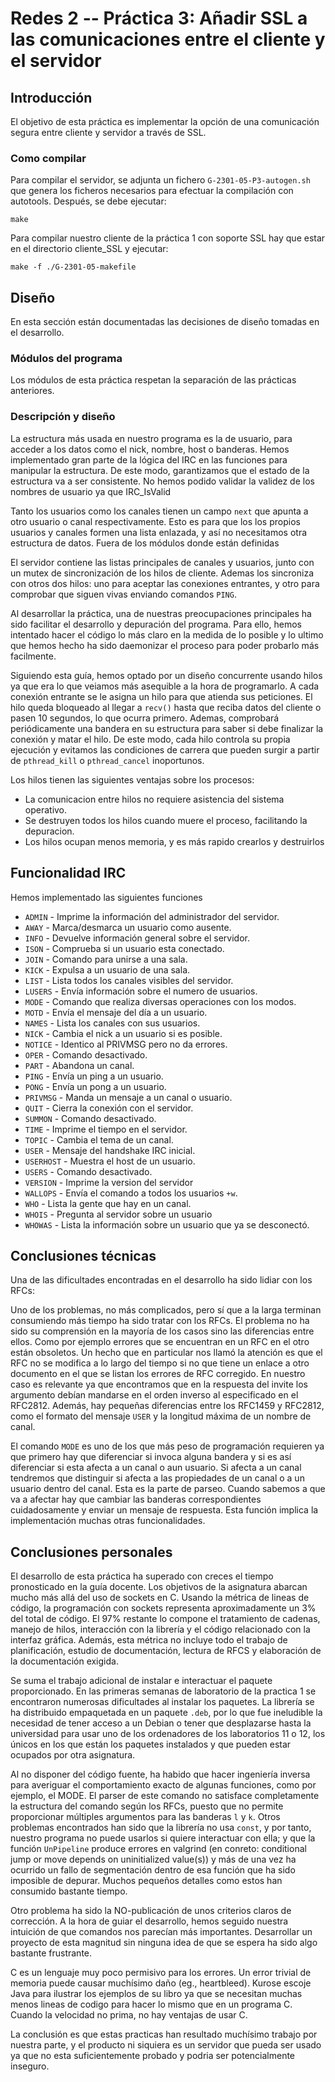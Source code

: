 
# Redes 2 -- Práctica 3: Añadir SSL a las comunicaciones entre el cliente y el servidor

## Introducción

El objetivo de esta práctica es implementar la opción de una comunicación segura entre cliente y servidor a través de SSL.

### Como compilar
Para compilar el servidor, se adjunta un fichero `G-2301-05-P3-autogen.sh` que genera los ficheros necesarios para efectuar la compilación con autotools.
Después, se debe ejecutar:

    make

Para compilar nuestro cliente de la práctica 1 con soporte SSL hay que estar en el directorio cliente_SSL y ejecutar:

    make -f ./G-2301-05-makefile

## Diseño

En esta sección están documentadas las decisiones de diseño tomadas en el desarrollo.

### Módulos del programa

Los módulos de esta práctica respetan la separación de las prácticas anteriores.
### Descripción y diseño

La estructura más usada en nuestro programa es la de usuario, para acceder a los datos como el nick, nombre, host o banderas. Hemos implementado gran parte de la lógica del IRC en las funciones para manipular la estructura. De este modo, garantizamos que el estado de la estructura va a ser consistente. No hemos podido validar la validez de los nombres de usuario ya que IRC_IsValid

Tanto los usuarios como los canales tienen un campo `next` que apunta a otro usuario o canal respectivamente. Esto es para que los los propios usuarios y canales formen una lista enlazada, y así no necesitamos otra estructura de datos. Fuera de los módulos donde están definidas

El servidor contiene las listas principales de canales y usuarios, junto con un mutex de sincronización de los hilos de cliente. Ademas los sincroniza con otros dos hilos: uno para aceptar las conexiones entrantes, y otro para comprobar que siguen vivas enviando comandos `PING`.

Al desarrollar la práctica, una de nuestras preocupaciones principales ha sido facilitar el desarrollo y depuración del programa. Para ello, hemos intentado hacer el código lo más claro en la medida de lo posible y lo ultimo que hemos hecho ha sido daemonizar el proceso para poder probarlo más facilmente.

Siguiendo esta guía, hemos optado por un diseño concurrente usando hilos ya que era lo que veiamos más asequible a la hora de programarlo. A cada conexión entrante se le asigna un hilo para que atienda sus peticiones. El hilo queda bloqueado al llegar a `recv()` hasta que reciba datos del cliente o pasen 10 segundos, lo que ocurra primero. Ademas, comprobará periódicamente una bandera en su estructura para saber si debe finalizar la conexión y matar el hilo. De este modo, cada hilo controla su propia ejecución y evitamos las condiciones de carrera que pueden surgir a partir de `pthread_kill` o `pthread_cancel` inoportunos.


Los hilos tienen las siguientes ventajas sobre los procesos:

* La comunicacion entre hilos no requiere asistencia del sistema operativo.
* Se destruyen todos los hilos cuando muere el proceso, facilitando la depuracion.
* Los hilos ocupan menos memoria, y es más rapido crearlos y destruirlos


## Funcionalidad IRC

Hemos implementado las siguientes funciones

* `ADMIN` - Imprime la información del administrador del servidor.
* `AWAY` - Marca/desmarca un usuario como ausente.
* `INFO` - Devuelve información general sobre el servidor.
* `ISON` - Comprueba si un usuario esta conectado.
* `JOIN` - Comando para unirse a una sala.
* `KICK` - Expulsa a un usuario de una sala.
* `LIST` - Lista todos los canales visibles del servidor.
* `LUSERS` - Envía información sobre el numero de usuarios.
* `MODE` - Comando que realiza diversas operaciones con los modos.
* `MOTD` - Envía el mensaje del día a un usuario.
* `NAMES` - Lista los canales con sus usuarios.
* `NICK` - Cambia el nick a un usuario si es posible.
* `NOTICE` - Identico al PRIVMSG pero no da errores.
* `OPER` - Comando desactivado.
* `PART` - Abandona un canal.
* `PING` - Envía un ping a un usuario.
* `PONG` - Envía un pong a un usuario.
* `PRIVMSG` - Manda un mensaje a un canal o usuario.
* `QUIT` - Cierra la conexión con el servidor.
* `SUMMON` - Comando desactivado.
* `TIME` - Imprime el tiempo en el servidor.
* `TOPIC` - Cambia el tema de un canal.
* `USER` - Mensaje del handshake IRC inicial.
* `USERHOST` - Muestra el host de un usuario.
* `USERS` - Comando desactivado.
* `VERSION` - Imprime la version del servidor
* `WALLOPS` - Envía el comando a todos los usuarios `+w`.
* `WHO` - Lista la gente que hay en un canal.
* `WHOIS` - Pregunta al servidor sobre un usuario
* `WHOWAS` - Lista la información sobre un usuario que ya se desconectó.

## Conclusiones técnicas

Una de las dificultades encontradas en el desarrollo ha sido lidiar con los RFCs:

Uno de los problemas, no más complicados, pero sí que a la larga terminan consumiendo más tiempo ha sido tratar con los RFCs. El problema no ha sido su comprensión en la mayoría de los casos sino las diferencias entre ellos. Como por ejemplo errores que se encuentran en un RFC en el otro están obsoletos.
Un hecho que en particular nos llamó la atención es que el RFC no se modifica a lo largo del tiempo si no que tiene un enlace a otro documento en el que se listan los errores de RFC corregido. En nuestro caso es relevante ya que encontramos que en la respuesta del invite los argumento debían mandarse en el orden inverso al especificado en el RFC2812.
Además, hay pequeñas diferencias entre los RFC1459 y RFC2812, como el formato del mensaje `USER` y la longitud máxima de un nombre de canal.

El comando `MODE` es uno de los que más peso de programación requieren ya que primero hay que diferenciar si invoca alguna bandera y si es así diferenciar si esta afecta a un canal o aun usuario.
Si afecta a un canal tendremos que distinguir si afecta a las propiedades de un canal o a un usuario dentro del canal. Esta es la parte de parseo. Cuando sabemos a que va a afectar hay que cambiar las banderas correspondientes cuidadosamente y enviar un mensaje de respuesta.
Esta función implica la implementación muchas otras funcionalidades.

## Conclusiones personales

El desarrollo de esta práctica ha superado con creces el tiempo pronosticado en la guía docente. Los objetivos de la asignatura abarcan mucho más allá del uso de sockets en C. Usando la métrica de lineas de código, la programación con sockets representa aproximadamente un 3% del total de código. El 97% restante lo compone el tratamiento de cadenas, manejo de hilos, interacción con la librería y el código relacionado con la interfaz gráfica. Además, esta métrica no incluye todo el trabajo de planificación, estudio de documentación, lectura de RFCS y elaboración de la documentación exigida.

Se suma el trabajo adicional de instalar e interactuar el paquete proporcionado. En las primeras semanas de laboratorio de la practica 1 se encontraron numerosas dificultades al instalar los paquetes. La librería se ha distribuido empaquetada en un paquete `.deb`, por lo que fue ineludible la necesidad de tener acceso a un Debian o tener que desplazarse hasta la universidad para usar uno de los ordenadores de los laboratorios 11 o 12, los únicos en los que están los paquetes instalados y que pueden estar ocupados por otra asignatura.

Al no disponer del código fuente, ha habido que hacer ingeniería inversa para averiguar el comportamiento exacto de algunas funciones, como por ejemplo, el MODE. El parser de este comando no satisface completamente la estructura del comando según los RFCs, puesto que no permite proporcionar múltiples argumentos para las banderas `l` y `k`. Otros problemas encontrados han sido que la librería no usa `const`, y por tanto, nuestro programa no puede usarlos si quiere interactuar con ella; y que la función `UnPipeline` produce errores en valgrind (en conreto: conditional jump or move depends on uninitialized value(s)) y más de una vez ha ocurrido un fallo de segmentación dentro de esa función que ha sido imposible de depurar. Muchos pequeños detalles como estos han consumido bastante tiempo.

Otro problema ha sido la NO-publicación de unos criterios claros de corrección. A la hora de guiar el desarrollo, hemos seguido nuestra intuición de que comandos nos parecían más importantes. Desarrollar un proyecto de esta magnitud sin ninguna idea de que se espera ha sido algo bastante frustrante.

C es un lenguaje muy poco permisivo para los errores. Un error trivial de memoria puede causar muchísimo daño (eg., heartbleed). Kurose escoje Java para ilustrar los ejemplos de su libro ya que se necesitan muchas menos lineas de codigo para hacer lo mismo que en un programa C. Cuando la velocidad no prima, no hay ventajas de usar C.

La conclusión es que estas practicas han resultado muchísimo trabajo por nuestra parte, y el producto ni siquiera es un servidor que pueda ser usado ya que no esta suficientemente probado y podria ser potencialmente inseguro.
